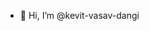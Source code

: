 - 👋 Hi, I’m @kevit-vasav-dangi
<!---
kevit-vasav-dangi/kevit-vasav-dangi is a ✨ special ✨ repository because its `README.md` (this file) appears on your GitHub profile.
You can click the Preview link to take a look at your changes.
--->
